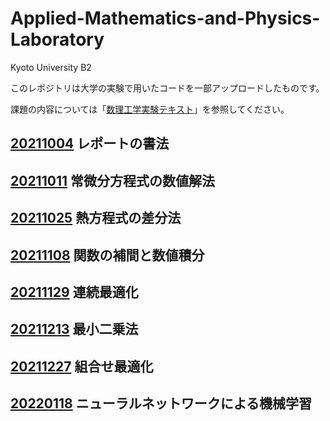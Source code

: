 # Applied-Mathematics-and-Physics-Laboratory
Kyoto University B2

このレポジトリは大学の実験で用いたコードを一部アップロードしたものです。

課題の内容については「[数理工学実験テキスト](https://github.com/atsstagram/Applied-Mathematics-and-Physics-Laboratory/blob/master/数理工学実験テキスト_2021.pdf)」を参照してください。

## [20211004](https://github.com/atsstagram/Applied-Mathematics-and-Physics-Laboratory/tree/master/20211004) レポートの書法

## [20211011](https://github.com/atsstagram/Applied-Mathematics-and-Physics-Laboratory/tree/master/20211011) 常微分方程式の数値解法

## [20211025](https://github.com/atsstagram/Applied-Mathematics-and-Physics-Laboratory/tree/master/20211025) 熱方程式の差分法

## [20211108](https://github.com/atsstagram/Applied-Mathematics-and-Physics-Laboratory/tree/master/20211108) 関数の補間と数値積分

## [20211129](https://github.com/atsstagram/Applied-Mathematics-and-Physics-Laboratory/tree/master/20211129) 連続最適化

## [20211213](https://github.com/atsstagram/Applied-Mathematics-and-Physics-Laboratory/tree/master/20211213) 最小二乗法

## [20211227](https://github.com/atsstagram/Applied-Mathematics-and-Physics-Laboratory/tree/master/20211227) 組合せ最適化

## [20220118](https://github.com/atsstagram/Applied-Mathematics-and-Physics-Laboratory/tree/master/20220118) ニューラルネットワークによる機械学習
